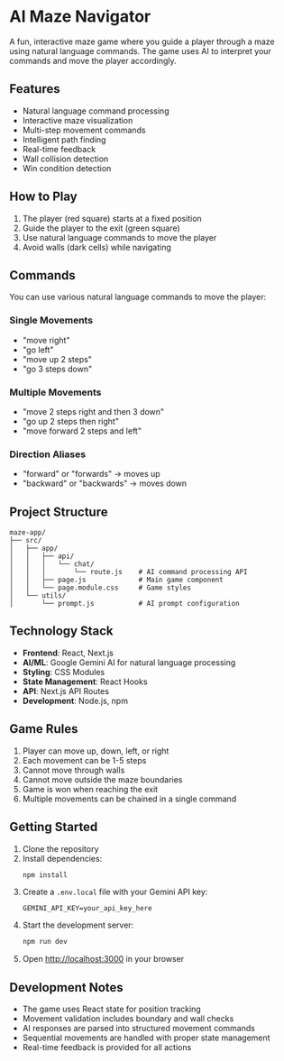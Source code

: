 # AI Maze Navigator

A fun, interactive maze game where you guide a player through a maze using natural language commands. The game uses AI to interpret your commands and move the player accordingly.

## Features

- Natural language command processing
- Interactive maze visualization
- Multi-step movement commands
- Intelligent path finding
- Real-time feedback
- Wall collision detection
- Win condition detection

## How to Play

1. The player (red square) starts at a fixed position
2. Guide the player to the exit (green square)
3. Use natural language commands to move the player
4. Avoid walls (dark cells) while navigating

## Commands

You can use various natural language commands to move the player:

### Single Movements

- "move right"
- "go left"
- "move up 2 steps"
- "go 3 steps down"

### Multiple Movements

- "move 2 steps right and then 3 down"
- "go up 2 steps then right"
- "move forward 2 steps and left"

### Direction Aliases

- "forward" or "forwards" → moves up
- "backward" or "backwards" → moves down

## Project Structure

```
maze-app/
├── src/
│   ├── app/
│   │   ├── api/
│   │   │   └── chat/
│   │   │       └── route.js    # AI command processing API
│   │   ├── page.js             # Main game component
│   │   └── page.module.css     # Game styles
│   └── utils/
│       └── prompt.js           # AI prompt configuration
```

## Technology Stack

- **Frontend**: React, Next.js
- **AI/ML**: Google Gemini AI for natural language processing
- **Styling**: CSS Modules
- **State Management**: React Hooks
- **API**: Next.js API Routes
- **Development**: Node.js, npm

## Game Rules

1. Player can move up, down, left, or right
2. Each movement can be 1-5 steps
3. Cannot move through walls
4. Cannot move outside the maze boundaries
5. Game is won when reaching the exit
6. Multiple movements can be chained in a single command

## Getting Started

1. Clone the repository
2. Install dependencies:
   ```bash
   npm install
   ```
3. Create a `.env.local` file with your Gemini API key:
   ```
   GEMINI_API_KEY=your_api_key_here
   ```
4. Start the development server:
   ```bash
   npm run dev
   ```
5. Open [http://localhost:3000](http://localhost:3000) in your browser

## Development Notes

- The game uses React state for position tracking
- Movement validation includes boundary and wall checks
- AI responses are parsed into structured movement commands
- Sequential movements are handled with proper state management
- Real-time feedback is provided for all actions

